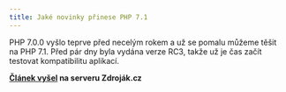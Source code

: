 ```yaml
---
title: Jaké novinky přinese PHP 7.1
---
```


PHP 7.0.0 vyšlo teprve před necelým rokem a už se pomalu můžeme těšit na PHP 7.1. Před pár dny byla vydána verze RC3, takže už je čas začít testovat kompatibilitu aplikací.

**[Článek vyšel](https://www.zdrojak.cz/clanky/jake-novinky-prinese-php-7-1/) na serveru Zdroják.cz**
